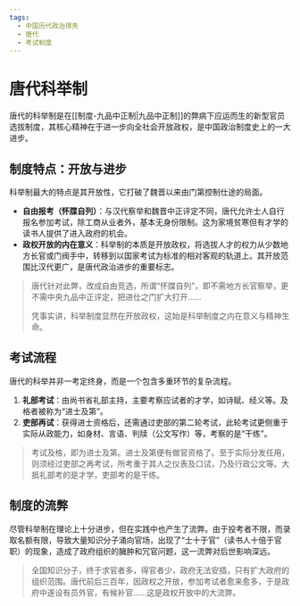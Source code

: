 ```yaml
---
tags:
  - 中国历代政治得失
  - 唐代
  - 考试制度
---
```


# 唐代科举制

唐代的科举制是在[[制度-九品中正制|九品中正制]]的弊病下应运而生的新型官员选拔制度，其核心精神在于进一步向全社会开放政权，是中国政治制度史上的一大进步。

## 制度特点：开放与进步

科举制最大的特点是其开放性，它打破了魏晋以来由门第控制仕途的局面。

- **自由报考（怀牒自列）**：与汉代察举和魏晋中正评定不同，唐代允许士人自行报名参加考试，除工商从业者外，基本无身份限制。这为家境贫寒但有才学的读书人提供了进入政府的机会。
- **政权开放的内在意义**：科举制的本质是开放政权，将选拔人才的权力从少数地方长官或门阀手中，转移到以国家考试为标准的相对客观的轨道上。其开放范围比汉代更广，是唐代政治进步的重要标志。

> 唐代针对此弊，改成自由竞选，所谓“怀牒自列”，即不需地方长官察举，更不需中央九品中正评定，把进仕之门扩大打开……
> 
> 凭事实讲，科举制度显然在开放政权，这始是科举制度之内在意义与精神生命。

## 考试流程

唐代的科举并非一考定终身，而是一个包含多重环节的复杂流程。

1.  **礼部考试**：由尚书省礼部主持，主要考察应试者的才学，如诗赋、经义等。及格者被称为“进士及第”。
2.  **吏部再试**：获得进士资格后，还需通过吏部的第二轮考试，此轮考试更侧重于实际从政能力，如身材、言语、判牍（公文写作）等，考察的是“干练”。

> 考试及格，即为进士及第。进士及第便有做官资格了。至于实际分发任用，则须经过吏部之再考试，所考重于其人之仪表及口试，乃及行政公文等。大抵礼部考的是才学，吏部考的是干练。

## 制度的流弊

尽管科举制在理论上十分进步，但在实践中也产生了流弊。由于投考者不限，而录取名额有限，导致大量知识分子涌向官场，出现了“士十于官”（读书人十倍于官职）的现象，造成了政府组织的臃肿和冗官问题，这一流弊对后世影响深远。

> 全国知识分子，终于求官者多，得官者少，政府无法安插，只有扩大政府的组织范围。唐代前后三百年，因政权之开放，参加考试者愈来愈多，于是政府中遂设有员外官，有候补官……这是政权开放中的大流弊。
